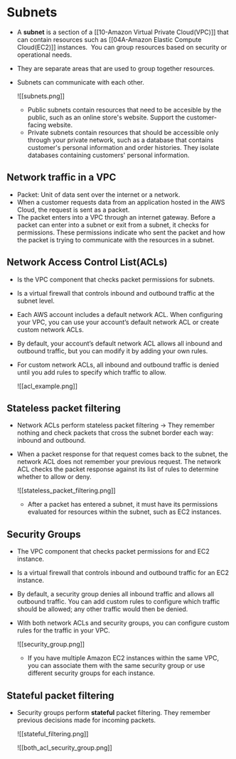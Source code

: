# Subnets
- A **subnet** is a section of a [[10-Amazon Virtual Private Cloud(VPC)]] that can contain resources such as [[04A-Amazon Elastic Compute Cloud(EC2)]] instances.  You can group resources based on security or operational needs.
- They are separate areas that are used to group together resources.
- Subnets can communicate with each other.

	![[subnets.png]]
	- Public subnets contain resources that need to be accesible by the public, such as an online store's website. Support the customer-facing website.
	- Private subnets contain resources that should be accessible only through your private network, such as a database that contains customer's personal information and order histories. They isolate databases containing customers' personal information.

## Network traffic in a VPC
- Packet: Unit of data sent over the internet or a network.
- When a customer requests data from an application hosted in the AWS Cloud, the request is sent as a packet.
- The packet enters into a VPC through an internet gateway. Before a packet can enter into a subnet or exit from a subnet, it checks for permissions. These permissions indicate who sent the packet and how the packet is trying to communicate with the resources in a subnet.

## Network Access Control List(ACLs)
- Is the VPC component that checks packet permissions for subnets.
- Is a virtual firewall that controls inbound and outbound traffic at the subnet level.
- Each AWS account includes a default network ACL. When configuring your VPC, you can use your account’s default network ACL or create custom network ACLs.
- By default, your account’s default network ACL allows all inbound and outbound traffic, but you can modify it by adding your own rules. 
- For custom network ACLs, all inbound and outbound traffic is denied until you add rules to specify which traffic to allow.

	![[acl_example.png]]

## Stateless packet filtering
- Network ACLs perform stateless packet filtering -> They remember nothing and check packets that cross the subnet border each way: inbound and outbound.
- When a packet response for that request comes back to the subnet, the network ACL does not remember your previous request. The network ACL checks the packet response against its list of rules to determine whether to allow or deny.

	![[stateless_packet_filtering.png]]

	- After a packet has entered a subnet, it must have its permissions evaluated for resources within the subnet, such as EC2 instances.


## Security Groups
- The VPC component that checks packet permissions for and EC2 instance.
- Is a virtual firewall that controls inbound and outbound traffic for an EC2 instance.
- By default, a security group denies all inbound traffic and allows all outbound traffic. You can add custom rules to configure which traffic should be allowed; any other traffic would then be denied.
- With both network ACLs and security groups, you can configure custom rules for the traffic in your VPC.

	![[security_group.png]]

	- If you have multiple Amazon EC2 instances within the same VPC, you can associate them with the same security group or use different security groups for each instance.


## Stateful packet filtering
- Security groups perform **stateful** packet filtering. They remember previous decisions made for incoming packets.

	![[stateful_filtering.png]]

	![[both_acl_security_group.png]]

